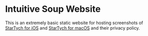 # Intuitive Soup Website

This is an extremely basic static website for hosting screenshots of
[StarTych for iOS](https://apps.apple.com/us/app/startych-photo-border-tool/id1497631545?ls=1) and
[StarTych for macOS](http://itunes.apple.com/us/app/startych/id454643168?ls=1&amp;mt=12) and their privacy policy.
